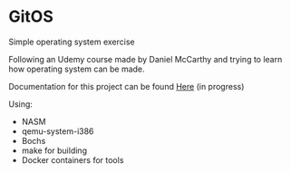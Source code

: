 # GitOS

Simple operating system exercise

Following an Udemy course made by Daniel McCarthy and trying to learn how operating system can be made.

Documentation for this project can be found [Here](https://gitmanik.github.io/GitOS/files.html) (in progress)

Using:

* NASM
* qemu-system-i386
* Bochs
* make for building
* Docker containers for tools
